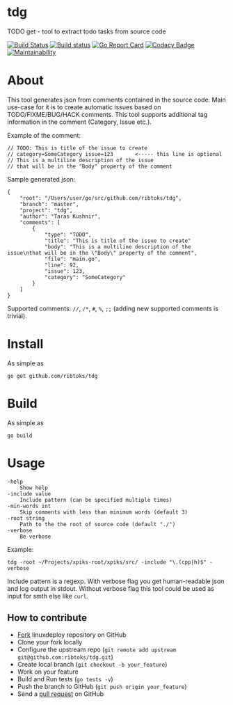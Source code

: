 # tdg
TODO get - tool to extract todo tasks from source code

[![Build Status](https://travis-ci.org/ribtoks/tdg.svg?branch=master)](https://travis-ci.org/ribtoks/tdg)
[![Build status](https://ci.appveyor.com/api/projects/status/ohve71khsdtv3ey6?svg=true)](https://ci.appveyor.com/project/Ribtoks/tdg)
[![Go Report Card](https://goreportcard.com/badge/github.com/ribtoks/tdg)](https://goreportcard.com/report/github.com/ribtoks/tdg)
[![Codacy Badge](https://api.codacy.com/project/badge/Grade/712b5193d6564beb88ba1e66ac1e0792)](https://www.codacy.com/app/ribtoks/tdg)
[![Maintainability](https://api.codeclimate.com/v1/badges/89dad5db195c7b5d3e90/maintainability)](https://codeclimate.com/github/ribtoks/tdg/maintainability)

# About

This tool generates json from comments contained in the source code. Main use-case for it is to create automatic issues based on TODO/FIXME/BUG/HACK comments. This tool supports additional tag information in the comment (Category, Issue etc.).

Example of the comment:

    // TODO: This is title of the issue to create
    // category=SomeCategory issue=123       <----- this line is optional
    // This is a multiline description of the issue
    // that will be in the "Body" property of the comment

Sample generated json:

    {
        "root": "/Users/user/go/src/github.com/ribtoks/tdg",
        "branch": "master",
        "project": "tdg",
        "author": "Taras Kushnir",
        "comments": [
            {
                "type": "TODO",
                "title": "This is title of the issue to create"
                "body": "This is a multiline description of the issue\nthat will be in the \"Body\" property of the comment",
                "file": "main.go",
                "line": 92,
                "issue": 123,
                "category": "SomeCategory"
            }
        ]
    }

Supported comments: `//`, `/*`, `#`, `%`, `;;` (adding new supported comments is trivial).

# Install

As simple as

    go get github.com/ribtoks/tdg

# Build

As simple as

    go build

# Usage

    -help
    	Show help
    -include value
    	Include pattern (can be specified multiple times)
    -min-words int
    	Skip comments with less than minimum words (default 3)
    -root string
    	Path to the the root of source code (default "./")
    -verbose
    	Be verbose

Example:

    tdg -root ~/Projects/xpiks-root/xpiks/src/ -include "\.(cpp|h)$" -verbose

Include pattern is a regexp. With verbose flag you get human-readable json and log output in stdout. Without verbose flag this tool could be used as input for smth else like `curl`.

## How to contribute

-   [Fork](http://help.github.com/forking/) linuxdeploy repository on GitHub
-   Clone your fork locally
-   Configure the upstream repo (`git remote add upstream git@github.com:ribtoks/tdg.git`)
-   Create local branch (`git checkout -b your_feature`)
-   Work on your feature
-   Build and Run tests (`go tests -v`)
-   Push the branch to GitHub (`git push origin your_feature`)
-   Send a [pull request](https://help.github.com/articles/using-pull-requests) on GitHub
